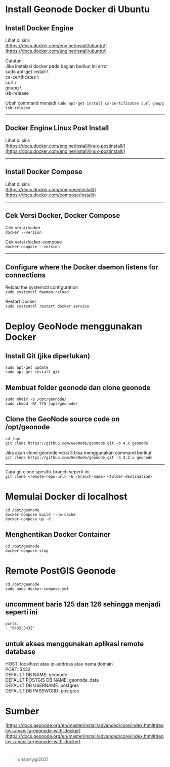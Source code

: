 # Install Geonode Docker di Ubuntu

## Install Docker Engine

Lihat di sini:   
[https://docs.docker.com/engine/install/ubuntu/](https://docs.docker.com/engine/install/ubuntu/)   
   
Catatan:   
Jika instalasi docker pada bagian berikut ini error   
 sudo apt-get install \   
    ca-certificates \   
    curl \   
    gnupg \   
    lsb-release   
   
Ubah command menjadi
`
 sudo apt-get install ca-certificates curl gnupg lsb-release
`

___   
## Docker Engine Linux Post Install

Lihat di sini:   
[https://docs.docker.com/engine/install/linux-postinstall/](https://docs.docker.com/engine/install/linux-postinstall/)

___   
## Install Docker Compose

Lihat di sini:  
[https://docs.docker.com/compose/install/](https://docs.docker.com/compose/install/)


___   
## Cek Versi Docker, Docker Compose

Cek versi docker   
`docker --version`

Cek versi docker-compose   
`docker-compose --version`

___   
## Configure where the Docker daemon listens for connections

Reload the systemctl configuration   
`sudo systemctl daemon-reload`   

Restart Docker   
`sudo systemctl restart docker.service`

#   
# Deploy GeoNode menggunakan Docker

## Install Git (jika diperlukan)   
`sudo apt-get update`   
`sudo apt-get install git`

## Membuat folder geonode dan clone geonode
`sudo mkdir -p /opt/geonode/`   
`sudo chmod -Rf 775 /opt/geonode/`

## Clone the GeoNode source code on /opt/geonode
`cd /opt`   
`git clone https://github.com/GeoNode/geonode.git -b 4.x geonode`

Jika akan clone geonode versi 3 bisa menggunakan command berikut   
`git clone https://github.com/GeoNode/geonode.git -b 3.2.x geonode`

___   
Cara git clone spesifik branch seperti ini   
`git clone <remote-repo-url> -b <branch-name> <folder-destination>`

#   
# Memulai Docker di localhost

`cd /opt/geonode`   
`docker-compose build --no-cache`   
`docker-compose up -d`   

## Menghentikan Docker Container
`cd /opt/geonode`   
`docker-compose stop`   

#   
# Remote PostGIS Geonode
`cd /opt/geonode`   
`sudo nano docker-compose.yml`   

## uncomment baris 125 dan 126 sehingga menjadi seperti ini   
`ports:`   
`- "5432:5432"`   

## untuk akses menggunakan aplikasi remote database   
HOST: localhost atau ip-address atau nama domain   
PORT: 5432   
DEFAULT DB NAME: geonode   
DEFAULT POSTGIS DB NAME: geonode_data   
DEFAULT DB USERNAME: postgres   
DEFAULT DB PASSWORD: postgres   

#   
# Sumber
[https://docs.geonode.org/en/master/install/advanced/core/index.html#deploy-a-vanilla-geonode-with-docker](https://docs.geonode.org/en/master/install/advanced/core/index.html#deploy-a-vanilla-geonode-with-docker)

#
> unsorry@2021
